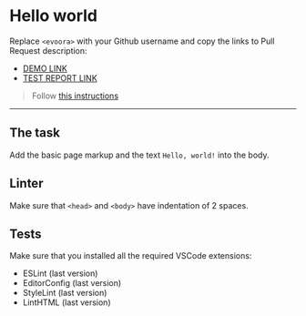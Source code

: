 # Hello world

Replace `<evoora>` with your Github username and copy the links to Pull Request description:
- [DEMO LINK](https://evoora.github.io/layout_hello-world/)
- [TEST REPORT LINK](https://evoora.github.io/layout_hello-world/html_report/)

> Follow [this instructions](https://mate-academy.github.io/layout_task-guideline/#how-to-solve-the-layout-tasks-on-github)
___

## The task

Add the basic page markup and the text `Hello, world!` into the body.

## Linter

Make sure that `<head>` and `<body>` have indentation of 2 spaces.

## Tests

Make sure that you installed all the required VSCode extensions:

- ESLint (last version)
- EditorConfig (last version)
- StyleLint (last version)
- LintHTML (last version)
